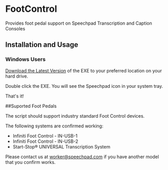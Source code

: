# FootControl
Provides foot pedal support on Speechpad Transcription and Caption Consoles

## Installation and Usage

### Windows Users

[Download the Latest Version](https://github.com/Speechpad/FootControl/blob/master/Speechpad%20Foot%20Control.exe?raw=true) of the EXE to your preferred location on your hard drive.

Double click the EXE. You will see the Speechpad icon in your system tray.

That's it!

##Suported Foot Pedals

The script should support industry standard Foot Control devices.

The following systems are confirmed working:

- Infiniti Foot Control - IN-USB-1
- Infiniti Foot Control - IN-USB-2
- Start-Stop® UNIVERSAL Transcription System

Please contact us at worker@speechpad.com if you have another model that you confirm works.
